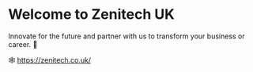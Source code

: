 # Welcome to Zenitech UK

Innovate for the future and partner with us to transform your business or career. 🚀
 
🕸️ https://zenitech.co.uk/
